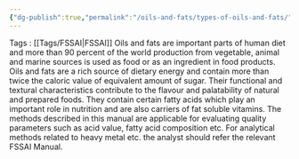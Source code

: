 ```yaml
---
{"dg-publish":true,"permalink":"/oils-and-fats/types-of-oils-and-fats/"}
---
```


Tags : [[Tags/FSSAI\|FSSAI]]
Oils and fats are important parts of human diet and more than 90 percent of the world
production from vegetable, animal and marine sources is used as food or as an ingredient in food
products. Oils and fats are a rich source of dietary energy and contain more than twice the caloric
value of equivalent amount of sugar. Their functional and textural characteristics contribute to the
flavour and palatability of natural and prepared foods. They contain certain fatty acids which play an
important role in nutrition and are also carriers of fat soluble vitamins.
The methods described in this manual are applicable for evaluating quality parameters such as
acid value, fatty acid composition etc. For analytical methods related to heavy metal etc. the analyst
should refer the relevant FSSAI Manual.



